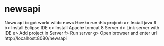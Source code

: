 # newsapi
News api to get world wilde news
How to run this project:
a> Install java 8
b> Install Eclipse IDE
c> Install Apache tomcat 8 Server
d> Link server with IDE 
e> Add project in Server
f> Run server
g> Open browser and enter url http://localhost:8080/newsapi
